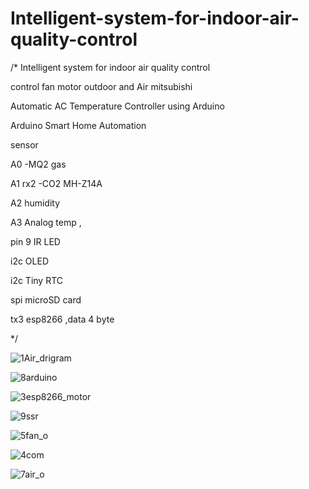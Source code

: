 # Intelligent-system-for-indoor-air-quality-control
/*
 Intelligent system for indoor air quality control
 
 control fan motor outdoor and Air mitsubishi
 
 Automatic AC Temperature Controller using Arduino
 
 Arduino Smart Home Automation
 
 sensor  
 
 A0     -MQ2 gas
 
 A1     rx2 -CO2 MH-Z14A
 
 A2     humidity
 
 A3     Analog temp ,
 
 pin 9  IR LED
 
 i2c    OLED
 
 i2c    Tiny RTC
 
 spi    microSD card
 
 tx3    esp8266 ,data 4 byte
 
*/

![1Air_drigram](https://user-images.githubusercontent.com/9403558/79170904-eb4a8380-7e1a-11ea-91ee-aa5abab547d9.jpg)

![8arduino](https://user-images.githubusercontent.com/9403558/79171935-82b0d600-7e1d-11ea-9b5f-b6b7acf4717e.jpg)

![3esp8266_motor](https://user-images.githubusercontent.com/9403558/79171002-2b116b00-7e1b-11ea-8ada-a521adbbb0b8.jpg)

![9ssr](https://user-images.githubusercontent.com/9403558/79172026-c73c7180-7e1d-11ea-8369-c8183cf4c482.jpg)

![5fan_o](https://user-images.githubusercontent.com/9403558/79172011-b5f36500-7e1d-11ea-800d-3485c2bb81b7.jpg)

![4com](https://user-images.githubusercontent.com/9403558/79171515-69f3f080-7e1c-11ea-8f03-b4ef04a352e4.jpg)

![7air_o](https://user-images.githubusercontent.com/9403558/79172443-e982bf00-7e1e-11ea-8aeb-6384d7e67ebe.jpg)
